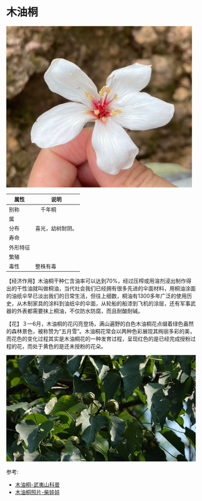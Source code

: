 # 木油桐

![](01.jpg)

|属性|说明|
| ---- | ---- |
| 别称|　千年桐|
| 属||
| 分布| 喜光，幼树耐阴。|
| 寿命||
| 外形特征||
| 繁殖||
| 毒性| 整株有毒|

【经济作用】木油桐干种仁含油率可以达到70%，经过压榨或用溶剂浸出制作得出的干性油就叫做桐油，当代社会我们已经拥有很多先进的伞面材料，用桐油涂面的油纸伞早已淡出我们的日常生活，但往上细数，桐油有1300多年广泛的使用历史，从木制家具的涂料到油纸伞的伞面，从轮船的船漆到飞机的涂层，还有军事武器的外表都需要抹上桐油，不仅防水防腐，而且耐酸耐碱。

【花】３—6月，木油桐的花闪亮登场，满山遍野的白色木油桐花点缀着绿色盎然的森林景色，被称赞为“五月雪”。木油桐花常会以两种色彩展现其绚丽多彩的美，而花色的变化过程其实是木油桐花的一种发育过程，呈现红色的是已经完成授粉过程的花，而处于黄色的是还未授粉的花朵。

![](02.jpg)

参考:
- [木油桐-武夷山科普](https://wysgjgy.fujian.gov.cn/zwgk/zwkp/202305/t20230512_6168496.htm)
- [木油桐照片-柴娃娃](https://hkcww.org/hkplant/readid.php?id=689)